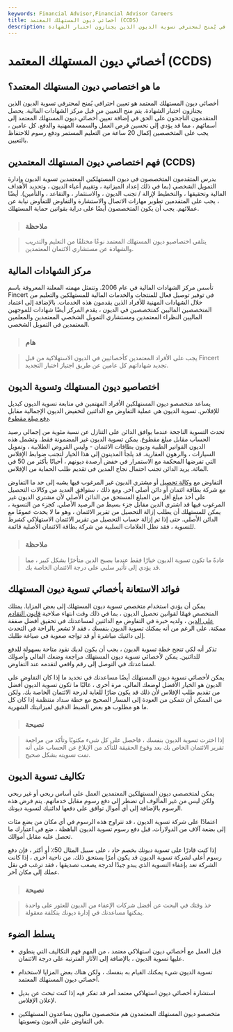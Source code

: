 ```yaml
---
keywords: Financial Advisor,Financial Advisor Careers
title: أخصائي ديون المستهلك المعتمد (CCDS)
description: أخصائي ديون المستهلك المعتمد هو تعيين احترافي يُمنح لمحترفي تسوية الديون الذين يجتازون اختبار الشهادة.
---
```


# أخصائي ديون المستهلك المعتمد (CCDS)
## ما هو اختصاصي ديون المستهلك المعتمد؟

أخصائي ديون المستهلك المعتمد هو تعيين احترافي يُمنح لمحترفي تسوية الديون الذين يجتازون اختبار الشهادة. يتم منح التعيين من قبل مركز الشهادات المالية. يحصل المتقدمون الناجحون على الحق في إضافة تعيين أخصائي ديون المستهلك المعتمد إلى أسمائهم ، مما قد يؤدي إلى تحسين فرص العمل والسمعة المهنية والدفع. كل عامين ، يجب على المتخصصين إكمال 20 ساعة من التعليم المستمر ودفع رسوم للاحتفاظ بالتعيين.

## فهم اختصاصي ديون المستهلك المعتمدين (CCDS)

يدرس المتقدمون المتخصصون في ديون المستهلكين المعتمدين تسوية الديون وإدارة التمويل الشخصي (بما في ذلك إعداد الميزانية ، وتقييم أعباء الديون ، وتحديد الأهداف المالية وتحقيقها ، والتخطيط لإزالة / تجنب الديون ، والاستثمار ، والتقاعد ، والتأمين). أيضًا ، يجب على المتقدمين تطوير مهارات الاتصال والاستشارة والتفاوض للتفاوض نيابة عن عملائهم. يجب أن يكون المتخصصون أيضًا على دراية بقوانين حماية المستهلك.

> ### ملاحظة

> يتلقى اختصاصيو ديون المستهلك المعتمد نوعًا مختلفًا من التعليم والتدريب والشهادة عن مستشاري الائتمان المعتمدين.

>

## مركز الشهادات المالية

تأسس مركز الشهادات المالية في عام 2006. وتتمثل مهمته المعلنة المعروفة باسم Fincert في توفير توصيل فعال للمنتجات والخدمات المالية للمستهلكين والتعليم من خلال الشهادات المهنية للأفراد الذين يقدمون هذه الخدمات. بالإضافة إلى اعتماد المتخصصين الماليين كمتخصصين في الديون ، يقدم المركز أيضًا شهادات للموجهين الماليين النظراء المعتمدين ومستشاري التمويل الشخصي المعتمدين والمعلمين المعتمدين في التمويل الشخصي.

> ### هام

> يجب على الأفراد المعتمدين كأخصائيين في الديون الاستهلاكية من قبل Fincert تجديد شهاداتهم كل عامين عن طريق اجتياز اختبار التجديد.

>

## اختصاصيو ديون المستهلك وتسوية الديون

يساعد متخصصو ديون المستهلكين الأفراد المهتمين في متابعة تسوية الديون كبديل للإفلاس. تسوية الديون هي عملية التفاوض مع الدائنين لتخفيض الديون الإجمالية مقابل [دفع مبلغ مقطوع](/lump-sum-payment).

تحدث التسوية الناجحة عندما يوافق الدائن على التنازل عن نسبة مئوية من إجمالي رصيد الحساب مقابل مبلغ مقطوع. يمكن تسوية الديون غير المضمونة فقط. وتشمل هذه الديون الفواتير الطبية وديون بطاقات الائتمان - وليس القروض الطلابية ، وتمويل السيارات ، والرهون العقارية. قد يلجأ المدينون إلى هذا الخيار لتجنب ضوابط الإفلاس التي تفرضها المحكمة مع الاستمرار في خفض أرصدة ديونهم ، أحيانًا بأكثر من 50 في المائة. يريد الدائن تجنب احتمال نجاح المدين في تقديم طلب الحماية من الإفلاس.

التفاوض مع [وكالة تحصيل](/debt-collector) أو مشتري الديون غير المرغوب فيها يشبه إلى حد ما التفاوض مع شركة بطاقة ائتمان أو دائن أصلي آخر. ومع ذلك ، ستوافق العديد من وكالات التحصيل على أخذ مبلغ أقل من المبلغ المستحق من الدائن الأصلي لأن مشتري الديون غير المرغوب فيها قد اشترى الدين مقابل جزء بسيط من الرصيد الأصلي. كجزء من التسوية ، يمكن للمستهلك أن يطلب إزالة التحصيل من تقرير الائتمان ، وهو ما لا يحدث عمومًا مع الدائن الأصلي. حتى إذا تم إزالة حساب التحصيل من تقرير الائتمان الاستهلاكي كشرط للتسوية ، فقد تظل العلامات السلبية من شركة بطاقة الائتمان الأصلية قائمة.

> ### ملاحظة

> عادةً ما تكون تسوية الديون خيارًا فقط عندما يصبح الدين متأخرًا بشكل كبير ، مما قد يؤدي إلى تأثير سلبي على درجة الائتمان الخاصة بك.

>

## فوائد الاستعانة بأخصائي تسوية ديون المستهلك

يمكن أن يؤدي استخدام متخصص تسوية ديون المستهلك إلى بعض المزايا. يمتلك المتخصص فهمًا لقوانين تحصيل الديون ، بما في ذلك وقت انتهاء صلاحية [قانون التقادم على الدين](/timebarred-debt) ، ولديه خبرة في التفاوض مع الدائنين لمساعدتك في تحقيق أفضل صفقة ممكنة. على الرغم من أنه يمكنك تسوية الديون بنفسك ، فقد لا تشعر بالراحة في التحدث إلى دائنيك مباشرة أو قد تواجه صعوبة في صياغة طلبك.

تذكر أنه لكي تنجح خطة تسوية الديون ، يجب أن يكون لديك نقود متاحة بسهولة للدفع للدائنين. يمكن لأخصائي تسوية ديون المستهلك مراجعة وضعك المالي وأصولك لمساعدتك في التوصل إلى رقم واقعي لتقدمه عند التفاوض.

يمكن لأخصائي تسوية ديون المستهلك أيضًا مساعدتك في تحديد ما إذا كان التفاوض على الديون هو الخيار الأفضل لوضعك المالي. مرة أخرى ، غالبًا ما تكون تسوية الديون أفضل من تقديم طلب الإفلاس لأن ذلك قد يكون ضارًا للغاية لدرجة الائتمان الخاصة بك. ولكن من الممكن أن تتمكن من العودة إلى المسار الصحيح مع خطة سداد منتظمة إذا كان كل ما هو مطلوب هو بعض الضبط الدقيق لميزانيتك الشهرية.

> ### نصيحة

> إذا اخترت تسوية الديون بنفسك ، فاحصل على كل شيء مكتوبًا وتأكد من مراجعة تقرير الائتمان الخاص بك بعد وقوع الحقيقة للتأكد من الإبلاغ عن الحساب على أنه تمت تسويته بشكل صحيح.

>

## تكاليف تسوية الديون

يمكن لمتخصصي ديون المستهلكين المعتمدين العمل على أساس ربحي أو غير ربحي ولكن ليس من غير المألوف أن تضطر إلى دفع رسوم مقابل خدماتهم. يتم فرض هذه الرسوم بالإضافة إلى أي أموال توافق على دفعها لدائنيك لتسوية ديونك.

اعتمادًا على شركة تسوية الديون ، قد تتراوح هذه الرسوم في أي مكان من بضع مئات إلى بضعة آلاف من الدولارات. قبل دفع رسوم تسوية الديون الباهظة ، ضع في اعتبارك ما تحصل عليه مقابل أموالك.

إذا كنت قادرًا على تسوية ديونك بخصم حاد ، على سبيل المثال 50٪ أو أكثر ، فإن دفع رسوم أعلى لشركة تسوية الديون قد يكون أمرًا يستحق ذلك. من ناحية أخرى ، إذا كانت الشركة تعد بإعفاء التسوية الذي يبدو جيدًا لدرجة يصعب تصديقها ، فقد ترغب في نقل عملك إلى مكان آخر.

> ### نصيحة

> خذ وقتك في البحث عن أفضل شركات الإعفاء من الديون للعثور على واحدة يمكنها مساعدتك في إدارة ديونك بتكلفة معقولة.

>

## يسلط الضوء

- قبل العمل مع أخصائي ديون استهلاكي معتمد ، من المهم فهم التكاليف التي ينطوي عليها تسوية الديون ، بالإضافة إلى الآثار المترتبة على درجة الائتمان.

- تسوية الديون شيء يمكنك القيام به بنفسك ، ولكن هناك بعض المزايا لاستخدام أخصائي ديون المستهلك المعتمد.

- استشارة أخصائي ديون استهلاكي معتمد أمر قد تفكر فيه إذا كنت تبحث عن بديل لإعلان الإفلاس.

- متخصصو ديون المستهلك المعتمدون هم متخصصون ماليون يساعدون المستهلكين في التفاوض على الديون وتسويتها.


